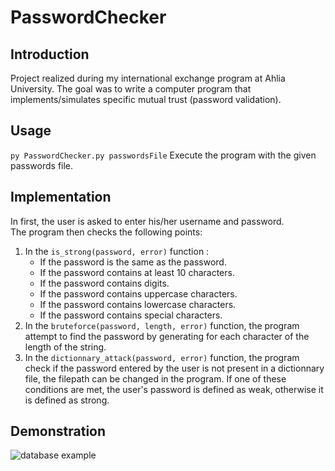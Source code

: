# PasswordChecker
## Introduction
Project realized during my international exchange program at Ahlia University. The goal was to write a computer program that implements/simulates specific mutual trust (password validation).

## Usage
`py PasswordChecker.py passwordsFile` Execute the program with the given passwords file.

## Implementation
In first, the user is asked to enter his/her username and password.  
The program then checks the following points:
1.	In the `is_strong(password, error)` function :
    -	If the password is the same as the password.
    -	If the password contains at least 10 characters.
    -	If the password contains digits.
    -	If the password contains uppercase characters.
    -	If the password contains lowercase characters.
    -	If the password contains special characters.
2.	In the `bruteforce(password, length, error)` function, the program attempt to find the password by generating for each character of the length of the string.
3.	In the `dictionnary_attack(password, error)` function, the program check if the password entered by the user is not present in a dictionnary file, the filepath can be changed in the program.
If one of these conditions are met, the user's password is defined as weak, otherwise it is defined as strong.

## Demonstration
![database example](https://raw.githubusercontent.com/aveldocquin/PasswordChecker/master/docs/images/demonstration.gif)
